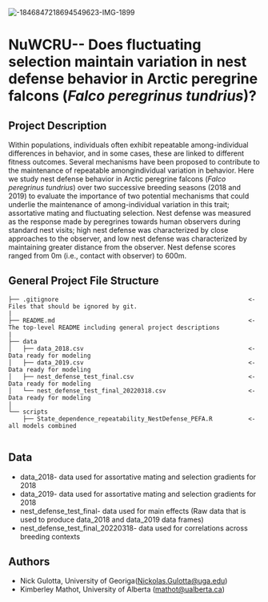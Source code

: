 ![-1846847218694549623-IMG-1899](https://user-images.githubusercontent.com/56907107/168869272-78fdd991-e4d4-46b6-80ba-664f5bcbff1e.JPG)

# NuWCRU-- Does fluctuating selection maintain variation in nest defense behavior in Arctic peregrine falcons (_Falco peregrinus tundrius_)?

## Project Description
Within populations, individuals often exhibit repeatable among-individual differences in behavior, and in some cases, these are linked to different fitness outcomes. Several mechanisms have been proposed to contribute to the maintenance of repeatable amongindividual variation in behavior. Here we study nest defense behavior in Arctic peregrine falcons (_Falco peregrinus tundrius_) over two successive breeding seasons (2018 and 2019) to evaluate the importance of two potential mechanisms that could underlie the maintenance of among-individual variation in this trait; assortative mating and fluctuating selection. Nest defense was measured as the response made by peregrines towards human observers during standard nest visits; high nest defense was characterized by close approaches to the observer, and low nest defense was characterized by maintaining greater distance from the observer. Nest defense scores ranged from 0m (i.e., contact with observer) to 600m.


## General Project File Structure

```
├── .gitignore                                                     <- Files that should be ignored by git. 
|
├── README.md                                                      <- The top-level README including general project descriptions
|
├── data
│   ├── data_2018.csv                                              <- Data ready for modeling
│   ├── data_2019.csv                                              <- Data ready for modeling
│   ├── nest_defense_test_final.csv                                <- Data ready for modeling
│   └── nest_defense_test_final_20220318.csv                       <- Data ready for modeling
│
└── scripts
    ├── State_dependence_repeatability_NestDefense_PEFA.R          <- all models combined


```

## Data 
  * data_2018- data used for assortative mating and selection gradients for 2018
  * data_2019- data used for assortative mating and selection gradients for 2018 
  * nest_defense_test_final- data used for main effects (Raw data that is used to produce data_2018 and data_2019 data frames)
  * nest_defense_test_final_20220318- data used for correlations across breeding contexts

## Authors
* Nick Gulotta, University of Georiga(Nickolas.Gulotta@uga.edu)
* Kimberley Mathot, University of Alberta (mathot@ualberta.ca)
